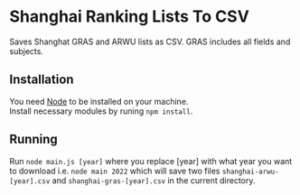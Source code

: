 # Shanghai Ranking Lists To CSV
Saves Shanghat GRAS and ARWU lists as CSV. GRAS includes all fields and subjects.

## Installation
You need [Node](https://nodejs.org) to be installed on your machine.  
Install necessary modules by runing `npm install`. 

## Running
Run `node main.js [year]` where you replace [year] with what year you want to download i.e. `node main 2022` which will save two files `shanghai-arwu-[year].csv` and `shanghai-gras-[year].csv` in the current directory.
